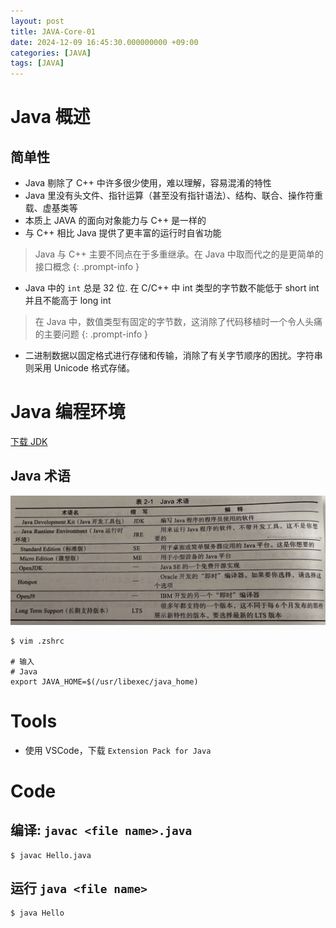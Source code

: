 ```yaml
---
layout: post
title: JAVA-Core-01
date: 2024-12-09 16:45:30.000000000 +09:00
categories: [JAVA]
tags: [JAVA]
---
```



# Java 概述

## 简单性
* Java 剔除了 C++ 中许多很少使用，难以理解，容易混淆的特性
* Java 里没有头文件、指针运算（甚至没有指针语法）、结构、联合、操作符重载、虚基类等
* 本质上 JAVA 的面向对象能力与 C++ 是一样的
* 与 C++ 相比 Java 提供了更丰富的运行时自省功能


> Java 与 C++ 主要不同点在于多重继承。在 Java 中取而代之的是更简单的接口概念
{: .prompt-info }

* Java 中的 `int` 总是 32 位. 在 C/C++ 中 int 类型的字节数不能低于 short int 并且不能高于 long int


> 在 Java 中，数值类型有固定的字节数，这消除了代码移植时一个令人头痛的主要问题
{: .prompt-info }

* 二进制数据以固定格式进行存储和传输，消除了有关字节顺序的困扰。字符串则采用 Unicode 格式存储。


# Java 编程环境

[下载 JDK](https://www.oracle.com/java/technologies/downloads/)


## Java 术语

![image](/assets/images/java/JDK.png)




```shell
$ vim .zshrc

# 输入
# Java
export JAVA_HOME=$(/usr/libexec/java_home)
```

# Tools
* 使用 VSCode，下载 `Extension Pack for Java`


# Code
 
## 编译: `javac <file name>.java`

```
$ javac Hello.java
```

## 运行 `java <file name>`

```
$ java Hello
```
